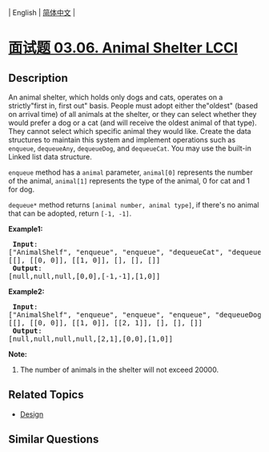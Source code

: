 
| English | [简体中文](README.md) |

# [面试题 03.06. Animal Shelter LCCI](https://leetcode-cn.com/problems/animal-shelter-lcci/)

## Description

<p>An animal shelter, which holds only dogs and cats, operates on a strictly&quot;first in, first out&quot; basis. People must adopt either the&quot;oldest&quot; (based on arrival time) of all animals at the shelter, or they can select whether they would prefer a dog or a cat (and will receive the oldest animal of that type). They cannot select which specific animal they would like. Create the data structures to maintain this system and implement operations such as <code>enqueue</code>, <code>dequeueAny</code>, <code>dequeueDog</code>, and <code>dequeueCat</code>. You may use the built-in Linked list data structure.</p>

<p><code>enqueue</code> method has a <code>animal</code> parameter, <code>animal[0]</code> represents the number of the animal, <code>animal[1]</code> represents the type of the animal, 0 for cat and 1 for dog.</p>

<p><code>dequeue*</code> method returns <code>[animal number, animal type]</code>, if there&#39;s no animal that can be adopted, return <code>[-1, -1]</code>.</p>

<p><strong>Example1:</strong></p>

<pre>
<strong> Input</strong>: 
[&quot;AnimalShelf&quot;, &quot;enqueue&quot;, &quot;enqueue&quot;, &quot;dequeueCat&quot;, &quot;dequeueDog&quot;, &quot;dequeueAny&quot;]
[[], [[0, 0]], [[1, 0]], [], [], []]
<strong> Output</strong>: 
[null,null,null,[0,0],[-1,-1],[1,0]]
</pre>

<p><strong>Example2:</strong></p>

<pre>
<strong> Input</strong>: 
[&quot;AnimalShelf&quot;, &quot;enqueue&quot;, &quot;enqueue&quot;, &quot;enqueue&quot;, &quot;dequeueDog&quot;, &quot;dequeueCat&quot;, &quot;dequeueAny&quot;]
[[], [[0, 0]], [[1, 0]], [[2, 1]], [], [], []]
<strong> Output</strong>: 
[null,null,null,null,[2,1],[0,0],[1,0]]
</pre>

<p><strong>Note:</strong></p>

<ol>
	<li>The number of animals in the shelter will not exceed 20000.</li>
</ol>


## Related Topics

- [Design](https://leetcode-cn.com/tag/design)

## Similar Questions


